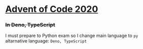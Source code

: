 # [Advent of Code 2020](https://adventofcode.com/2020)
### ~~In Deno, TypeScript~~ 
 I must prepare to Python exam so I change main language to `py`  
 altarnative language: `Deno, TypeScript`